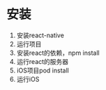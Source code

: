# 安装

1. 安装react-native
2. 运行项目
3. 安装react的依赖，npm install
4. 运行react的服务器
5. iOS项目pod install
6. 运行iOS